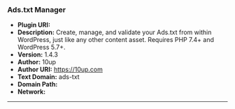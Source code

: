 ### Ads.txt Manager
- **Plugin URI:** 
- **Description:** Create, manage, and validate your Ads.txt from within WordPress, just like any other content asset. Requires PHP 7.4+ and WordPress 5.7+.
- **Version:** 1.4.3
- **Author:** 10up
- **Author URI:** https://10up.com
- **Text Domain:** ads-txt
- **Domain Path:** 
- **Network:** 

---
